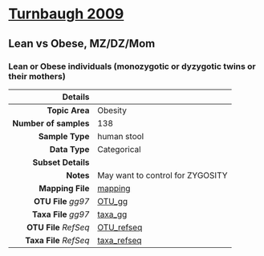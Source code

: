 # [Turnbaugh 2009]( ../docs/turnbaugh_twins.html )
## Lean vs Obese, MZ/DZ/Mom

### Lean or Obese individuals (monozygotic or dyzygotic twins or their mothers)

| Details                   |                                                           |
| ------------------------: |-----------------------------------------------------------|
| **Topic Area**                | Obesity                                                |
| **Number of samples**         | 138                                         |
| **Sample Type**               | human stool                                         |
| **Data Type**                 | Categorical                                           |
| **Subset Details**            |                                   |
| **Notes**                     | May want to control for ZYGOSITY                                         |
| **Mapping File**              | [mapping]( ../datasets/turnbaugh_twins/mapping-obese-lean-all.txt)        |
| **OTU File** *gg97*           | [OTU_gg]( ../datasets/turnbaugh_twins/gg/otutable.txt)          |
| **Taxa File** *gg97*          | [taxa_gg]( ../datasets/turnbaugh_twins/gg/taxatable.txt)        |
| **OTU File** *RefSeq*         | [OTU_refseq]( ../datasets/turnbaugh_twins/refseq/otutable.txt)  |
| **Taxa File** *RefSeq*        | [taxa_refseq]( ../datasets/turnbaugh_twins/refseq/taxatable.txt)|